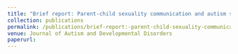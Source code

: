 ```yaml
---
title: "Brief report: Parent-child sexuality communication and autism spectrum disorders"
collection: publications
permalink: /publications/brief-report:-parent-child-sexuality-communication
venue: Journal of Autism and Developmental Disorders
paperurl: 
---
```

